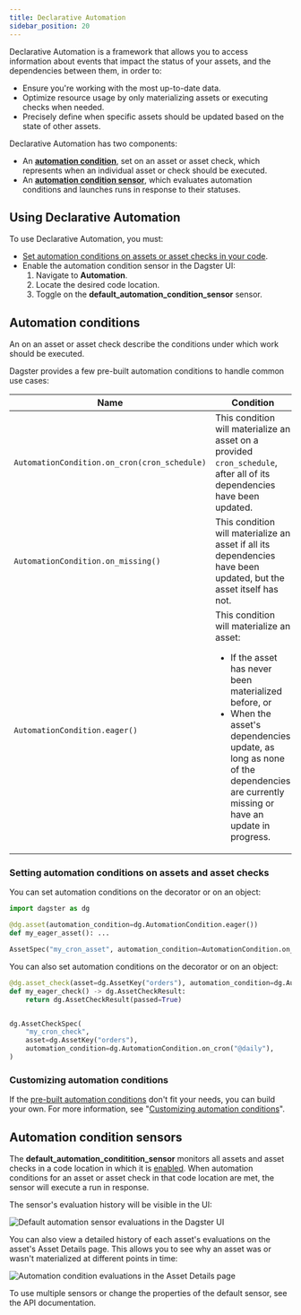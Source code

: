 ```yaml
---
title: Declarative Automation
sidebar_position: 20
---
```


Declarative Automation is a framework that allows you to access information about events that impact the status of your assets, and the dependencies between them, in order to:

- Ensure you're working with the most up-to-date data.
- Optimize resource usage by only materializing assets or executing checks when needed.
- Precisely define when specific assets should be updated based on the state of other assets.

Declarative Automation has two components:

- An **[automation condition](#automation-conditions)**, set on an asset or asset check, which represents when an individual asset or check should be executed.
- An **[automation condition sensor](#automation-condition-sensors)**, which evaluates automation conditions and launches runs in response to their statuses.

## Using Declarative Automation

To use Declarative Automation, you must:

- [Set automation conditions on assets or asset checks in your code](#setting-automation-conditions-on-assets-and-asset-checks).
- Enable the automation condition sensor in the Dagster UI:
  1. Navigate to **Automation**.
  2. Locate the desired code location.
  3. Toggle on the **default_automation_condition_sensor** sensor.

## Automation conditions

An <PyObject section="assets" module="dagster" object="AutomationCondition" /> on an asset or asset check describe the conditions under which work should be executed.

Dagster provides a few pre-built automation conditions to handle common use cases:

| Name                                         | Condition                                                                                                                                                                                                                                              | Useful for                                                                                               |
| -------------------------------------------- | ------------------------------------------------------------------------------------------------------------------------------------------------------------------------------------------------------------------------------------------------------ | -------------------------------------------------------------------------------------------------------- |
| `AutomationCondition.on_cron(cron_schedule)` | This condition will materialize an asset on a provided `cron_schedule`, after all of its dependencies have been updated.                                                                                                                               | Regularly updating an asset without worrying about the specifics of how its dependencies update.         |
| `AutomationCondition.on_missing()`           | This condition will materialize an asset if all its dependencies have been updated, but the asset itself has not.                                                                                                                                      | Filling in partitioned assets as soon as upstream data is available.                                     |
| `AutomationCondition.eager()`                | This condition will materialize an asset: <ul><li>If the asset has never been materialized before, or</li><li>When the asset's dependencies update, as long as none of the dependencies are currently missing or have an update in progress.</li></ul> | Automatically propagating changes through the asset graph.<br /><br />Ensuring assets remain up to date. |

### Setting automation conditions on assets and asset checks

You can set automation conditions on the <PyObject section="assets" module="dagster" object="asset" decorator /> decorator or on an <PyObject section="assets" module="dagster" object="AssetSpec" /> object:

```python
import dagster as dg

@dg.asset(automation_condition=dg.AutomationCondition.eager())
def my_eager_asset(): ...

AssetSpec("my_cron_asset", automation_condition=AutomationCondition.on_cron("@daily"))
```

You can also set automation conditions on the <PyObject section="asset-checks" module="dagster" object="asset_check" decorator /> decorator or on an <PyObject section="asset-checks" module="dagster" object="AssetCheckSpec" /> object:

```python
@dg.asset_check(asset=dg.AssetKey("orders"), automation_condition=dg.AutomationCondition.on_cron("@daily"))
def my_eager_check() -> dg.AssetCheckResult:
    return dg.AssetCheckResult(passed=True)


dg.AssetCheckSpec(
    "my_cron_check",
    asset=dg.AssetKey("orders"),
    automation_condition=dg.AutomationCondition.on_cron("@daily"),
)
```

### Customizing automation conditions

If the [pre-built automation conditions](#automation-conditions) don't fit your needs, you can build your own. For more information, see "[Customizing automation conditions](https://docs.dagster.io/guides/automate/declarative-automation/customizing-automation-conditions)".

## Automation condition sensors

The **default_automation_conditition_sensor** monitors all assets and asset checks in a code location in which it is [enabled](#using-declarative-automation). When automation conditions for an asset or asset check in that code location are met, the sensor will execute a run in response.

The sensor's evaluation history will be visible in the UI:

![Default automation sensor evaluations in the Dagster UI](/images/guides/automate/declarative-automation/default-automation-sensor.png)

You can also view a detailed history of each asset's evaluations on the asset's Asset Details page. This allows you to see why an asset was or wasn't materialized at different points in time:

![Automation condition evaluations in the Asset Details page](/images/guides/automate/declarative-automation/evaluations-asset-details.png)

To use multiple sensors or change the properties of the default sensor, see the <PyObject section="assets" module="dagster" object="AutomationConditionSensorDefinition" /> API documentation.
